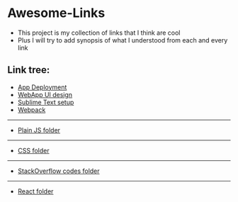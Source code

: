 # Awesome-Links
* This project is my collection of links that I think are cool
* Plus I will try to add synopsis of what I understood from each and every link

## Link tree:

* [App Deployment](WebDev/App_Deploy.md)
* [WebApp UI design](WebDev/Design.md)
* [Sublime Text setup](WebDev/Sublime_Text.md)
* [Webpack](WebDev/Webpack.md)

---

* [Plain JS folder](WebDev/VanillaJS)

---

* [CSS folder](WebDev/CSS)

---

* [StackOverflow codes folder](WebDev/StackOverflow)

---

* [React folder](WebDev/React)
